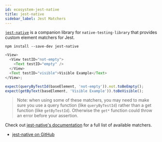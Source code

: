 ```yaml
---
id: ecosystem-jest-native
title: jest-native
sidebar_label: Jest Matchers
---
```


[`jest-native`](https://github.com/testing-library/jest-native) is a companion library for
`native-testing-library` that provides custom element matchers for Jest.

```
npm install --save-dev jest-native
```

```javascript
<View>
  <View testID="not-empty">
    <Text testID="empty" />
  </View>
  <Text testID="visible">Visible Example</Text>
</View>;

expect(queryByTestId(baseElement, 'not-empty')).not.toBeEmpty();
expect(getByText(baseElement, 'Visible Example')).toBeVisible();
```

> Note: when using some of these matchers, you may need to make sure you use a query function (like
> `queryByTestId`) rather than a get function (like `getByTestId`). Otherwise the `get*` function
> could throw an error before your assertion.

Check out [jest-native's documentation](https://github.com/testing-library/jest-native) for a full
list of available matchers.

- [jest-native on GitHub](https://github.com/testing-library/jest-native)
